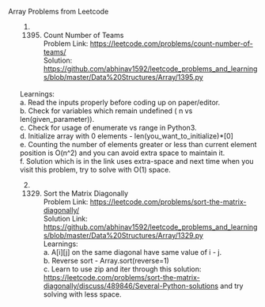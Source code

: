 
Array Problems from Leetcode
<br>
<ul>

1.  1395. Count Number of Teams<br>
   Problem Link: https://leetcode.com/problems/count-number-of-teams/<br>
   Solution: https://github.com/abhinav1592/leetcode_problems_and_learnings/blob/master/Data%20Structures/Array/1395.py<br>
   <br>
	 Learnings:<br>
	 a.  Read the inputs properly before coding up on paper/editor.<br>
	 b.  Check for variables which remain undefined ( n vs len(given_parameter)). <br>
	 c.  Check for usage of enumerate vs range in Python3.<br>
	 d.  Initialize array with 0 elements - len(you_want_to_initialize)*[0]<br>
   e.  Counting the number of elements greater or less than current element position is O(n^2)
	    and you can avoid extra space to maintain it.<br>
	 f.  Solution which is in the link uses extra-space and next time when you visit this
	    problem, try to solve with O(1) space.<br>

2.  1329. Sort the Matrix Diagonally <br>
	 Problem Link: https://leetcode.com/problems/sort-the-matrix-diagonally/ <br>
	 Solution Link: https://github.com/abhinav1592/leetcode_problems_and_learnings/blob/master/Data%20Structures/Array/1329.py<br>
	 Learnings:<br>
	 a.  A[i][j] on the same diagonal have same value of i - j.<br>
	 b.  Reverse sort - Array.sort(reverse=1)<br>
	 c.  Learn to use zip and iter through this solution: https://leetcode.com/problems/sort-the-matrix-diagonally/discuss/489846/Several-Python-solutions and try solving
	 with less space.<br>





</ul>